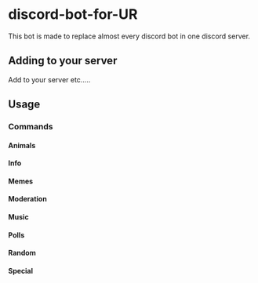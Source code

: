 # discord-bot-for-UR
This bot is made to replace almost every discord bot in one discord server.

## Adding to your server
Add to your server etc.....

## Usage
### Commands
#### Animals

#### Info

#### Memes

#### Moderation

#### Music

#### Polls

#### Random

#### Special

